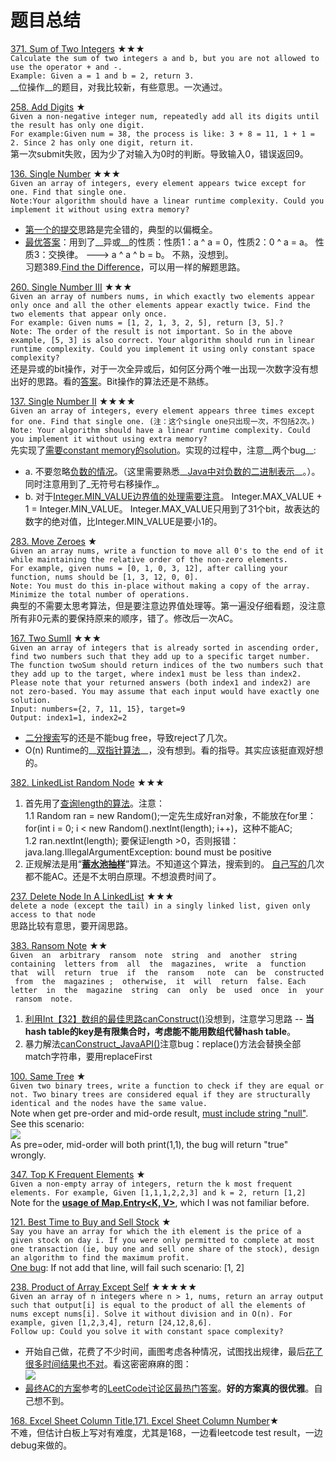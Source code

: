 题目总结
=
[371. Sum of Two Integers](https://github.com/zhuxiuwei/algo/blob/master/src/LeetCode/round1/easy/P371_SumofTwoIntegers.java) ★★★  
`Calculate the sum of two integers a and b, but you are not allowed to use the operator + and -.`  
`Example: Given a = 1 and b = 2, return 3.`  
__位操作__的题目，对我比较新，有些意思。一次通过。  

[258. Add Digits](https://github.com/zhuxiuwei/algo/blob/master/src/LeetCode/round1/easy/P258_AddDigits.java#L19) ★  
`Given a non-negative integer num, repeatedly add all its digits until the result has only one digit.`  
`For example:Given num = 38, the process is like: 3 + 8 = 11, 1 + 1 = 2. Since 2 has only one digit, return it.`  
第一次submit失败，因为少了对输入为0时的判断。导致输入0，错误返回9。  

[136. Single Number](https://github.com/zhuxiuwei/algo/blob/master/src/LeetCode/round1/easy/P136_SingleNumber.java) ★★★  
`Given an array of integers, every element appears twice except for one. Find that single one.`  
`Note:Your algorithm should have a linear runtime complexity. Could you implement it without using extra memory?`  
* [第一个的提交](https://github.com/zhuxiuwei/algo/blob/master/src/LeetCode/round1/easy/P136_SingleNumber.java#L53)思路是完全错的，典型的以偏概全。  
* [最优答案](https://github.com/zhuxiuwei/algo/blob/master/src/LeetCode/round1/easy/P136_SingleNumber.java#L17)：用到了__异或__的性质：性质1：a ^ a = 0，性质2：0 ^ a = a。 性质3：交换律。  --->  a ^ a ^ b = b。 不熟，没想到。  
习题389.[Find the Difference](https://github.com/zhuxiuwei/algo/blob/master/src/LeetCode/round1/easy/P389_FindTheDifference.java)，可以用一样的解题思路。  

[260. Single Number III](https://github.com/zhuxiuwei/algo/blob/master/src/LeetCode/round1/medium/P260_SingleNumberIII.java) ★★★  
`Given an array of numbers nums, in which exactly two elements appear only once and all the other elements appear exactly twice. Find the two elements that appear only once.`  
`For example: Given nums = [1, 2, 1, 3, 2, 5], return [3, 5].?`  
`Note: The order of the result is not important. So in the above example, [5, 3] is also correct. Your algorithm should run in linear runtime complexity. Could you implement it using only constant space complexity?`    
还是异或的bit操作，对于一次全异或后，如何区分两个唯一出现一次数字没有想出好的思路。看的[答案](http://www.cnblogs.com/Anthony-Wang/p/5048762.html)。Bit操作的算法还是不熟练。  

[137. Single Number II](https://github.com/zhuxiuwei/algo/blob/master/src/LeetCode/round1/medium/P137_SingleNumberII.java) ★★★★  
`Given an array of integers, every element appears three times except for one. Find that single one. (注：这个single one只出现一次，不包括2次。)`  
`Note: Your algorithm should have a linear runtime complexity. Could you implement it without using extra memory?`  
先实现了[需要constant memory的solution](https://github.com/zhuxiuwei/algo/blob/master/src/LeetCode/round1/medium/P137_SingleNumberII.java#L14)。实现的过程中，注意__两个bug__:
* a. 不要忽略[负数的情况](https://github.com/zhuxiuwei/algo/blob/master/src/LeetCode/round1/medium/P137_SingleNumberII.java#L56)。（这里需要熟悉__[Java中对负数的二进制表示](http://blog.csdn.net/garybrother/article/details/5991918)__。）。同时注意用到了_无符号右移操作_。
* b. 对于[Integer.MIN_VALUE边界值的处理需要注意](https://github.com/zhuxiuwei/algo/blob/master/src/LeetCode/round1/medium/P137_SingleNumberII.java#L38)。  Integer.MAX_VALUE + 1 = Integer.MIN_VALUE。 Integer.MAX_VALUE只用到了31个bit，故表达的数字的绝对值，比Integer.MIN_VALUE是要小1的。  

[283. Move Zeroes](https://github.com/zhuxiuwei/algo/blob/master/src/LeetCode/round1/easy/P283_MoveZeroes.java) ★  
`Given an array nums, write a function to move all 0's to the end of it while maintaining the relative order of the non-zero elements.`  
`For example, given nums = [0, 1, 0, 3, 12], after calling your function, nums should be [1, 3, 12, 0, 0].`  
`Note: You must do this in-place without making a copy of the array. Minimize the total number of operations.`  
典型的不需要太思考算法，但是要注意边界值处理等。第一遍没仔细看题，没注意所有非0元素的要保持原来的顺序，错了。修改后一次AC。  

[167. Two SumII](https://github.com/zhuxiuwei/algo/blob/master/src/LeetCode/round1/easy/P167_TwoSumII_InputArrayIsSorted.java) ★★★  
`Given an array of integers that is already sorted in ascending order, find two numbers such that they add up to a specific target number. The function twoSum should return indices of the two numbers such that they add up to the target, where index1 must be less than index2. Please note that your returned answers (both index1 and index2) are not zero-based. You may assume that each input would have exactly one solution.`  
`Input: numbers={2, 7, 11, 15}, target=9`  
`Output: index1=1, index2=2`  
* [二分搜索](https://github.com/zhuxiuwei/algo/blob/master/src/LeetCode/round1/medium/P167_TwoSumII_InputArrayIsSorted.java#L27)写的还是不能bug free，导致reject了几次。  
* O(n) Runtime的__[双指针算法](https://github.com/zhuxiuwei/algo/blob/master/src/LeetCode/round1/medium/P167_TwoSumII_InputArrayIsSorted.java#L48)__，没有想到。看的指导。其实应该挺直观好想的。  

[382. LinkedList Random Node](https://github.com/zhuxiuwei/algo/blob/master/src/LeetCode/round1/medium/P382_LinkedListRandomNode.java) ★★★  
1. 首先用了[查询length的算法](https://github.com/zhuxiuwei/algo/blob/master/src/LeetCode/round1/medium/P382_LinkedListRandomNode.java#L73)。注意：  
1.1 Random ran = new Random();一定先生成好ran对象，不能放在for里： for(int i = 0; i < new Random().nextInt(length); i++)，这种不能AC;  
1.2  ran.nextInt(length); 要保证length >0，否则报错： java.lang.IllegalArgumentException: bound must be positive  
2. 正规解法是用“__[蓄水池抽样](http://www.cnblogs.com/grandyang/p/5759926.html)__”算法。不知道这个算法，搜索到的。 [自己写的](https://github.com/zhuxiuwei/algo/blob/master/src/LeetCode/round1/medium/P382_LinkedListRandomNode.java#L39)几次都不能AC。还是不太明白原理。不想浪费时间了。  

[237. Delete Node In A LinkedList](https://github.com/zhuxiuwei/algo/blob/master/src/LeetCode/round1/easy/P237_DeleteNodeInALinkedList.java) ★★★  
`delete a node (except the tail) in a singly linked list, given only access to that node`  
思路比较有意思，要开阔思路。  

[383. Ransom Note](https://github.com/zhuxiuwei/algo/blob/master/src/LeetCode/round1/easy/P383_RansomNote.java) ★★  
`Given  an  arbitrary  ransom  note  string  and  another  string  containing  letters from  all  the  magazines,  write  a  function  that  will  return  true  if  the  ransom   note  can  be  constructed  from  the  magazines ;  otherwise,  it  will  return  false. Each  letter  in  the  magazine  string  can  only  be  used  once  in  your  ransom  note.`  
1. [利用Int【32】数组的最佳思路canConstruct()](https://github.com/zhuxiuwei/algo/blob/master/src/LeetCode/round1/easy/P383_RansomNote.java#L23)没想到，注意学习思路 -- __当hash table的key是有限集合时，考虑能不能用数组代替hash table__。  
2. 暴力解法[canConstruct_JavaAPI()](https://github.com/zhuxiuwei/algo/blob/master/src/LeetCode/round1/easy/P383_RansomNote.java#L76)注意bug：replace()方法会替换全部match字符串，要用replaceFirst  

[100. Same Tree](https://github.com/zhuxiuwei/algo/blob/master/src/LeetCode/round1/easy/P100_SameTree.java) ★  
`Given two binary trees, write a function to check if they are equal or not. Two binary trees are considered equal if they are structurally identical and the nodes have the same value.`  
Note when get pre-order and mid-orde result, [must include string "null"](https://github.com/zhuxiuwei/algo/blob/master/src/LeetCode/round1/easy/P100_SameTree.java#L66). See this scenario:  
![](https://github.com/zhuxiuwei/algo/blob/master/Images/100%20Same%20Tree.png)  
As pre=oder, mid-order will both print(1,1), the bug will return "true" wrongly.  

[347. Top K Frequent Elements](https://github.com/zhuxiuwei/algo/blob/master/src/LeetCode/round1/medium/P347_TopKFrequentElements.java) ★  
`Given a non-empty array of integers, return the k most frequent elements. For example, Given [1,1,1,2,2,3] and k = 2, return [1,2]`  
Note for the __[usage of Map.Entry<K, V>](https://github.com/zhuxiuwei/algo/blob/master/src/LeetCode/round1/medium/P347_TopKFrequentElements.java#L31)__, which I was not familiar before.  

[121. Best Time to Buy and Sell Stock](https://github.com/zhuxiuwei/algo/blob/master/src/LeetCode/round1/easy/P121_BestTimeToBuyAndSellStock.java) ★  
`Say you have an array for which the ith element is the price of a given stock on day i. If you were only permitted to complete at most one transaction (ie, buy one and sell one share of the stock), design an algorithm to find the maximum profit.`  
[One bug](https://github.com/zhuxiuwei/algo/blob/master/src/LeetCode/round1/easy/P121_BestTimeToBuyAndSellStock.java#L43):  If not add that line, will fail such scenario: [1, 2]  

[238. Product of Array Except Self](https://github.com/zhuxiuwei/algo/blob/master/src/LeetCode/round1/medium/P238_ProductofArrayExceptSelf.java) ★★★★★  
`Given an array of n integers where n > 1, nums, return an array output such that output[i] is equal to the product of all the elements of nums except nums[i]. Solve it without division and in O(n). For example, given [1,2,3,4], return [24,12,8,6].`  
`Follow up: Could you solve it with constant space complexity?`  
* 开始自己做，花费了不少时间，画图考虑各种情况，试图找出规律，最后[花了很多时间结果也不对](https://github.com/zhuxiuwei/algo/blob/master/src/LeetCode/round1/medium/P238_ProductofArrayExceptSelf.java#L42)。看这密密麻麻的图：  
![](https://github.com/zhuxiuwei/algo/blob/master/Images/238%20Product%20of%20Array%20Except%20Self%20-%20failed.png)  
* [最终AC的方案](https://github.com/zhuxiuwei/algo/blob/master/src/LeetCode/round1/medium/P238_ProductofArrayExceptSelf.java#L19)参考的[LeetCode讨论区最热门答案](https://discuss.leetcode.com/topic/18864/simple-java-solution-in-o-n-without-extra-space)。__好的方案真的很优雅__。自己想不到。  

[168. Excel Sheet Column Title](https://github.com/zhuxiuwei/algo/blob/master/src/LeetCode/round1/easy/P168_ExcelSheetColumnTitle.java),[171. Excel Sheet Column Number](https://github.com/zhuxiuwei/algo/blob/master/src/LeetCode/round1/easy/P171_ExcelSheetColumnNumber.java)★   
不难，但估计白板上写对有难度，尤其是168，一边看leetcode test result，一边debug来做的。  


